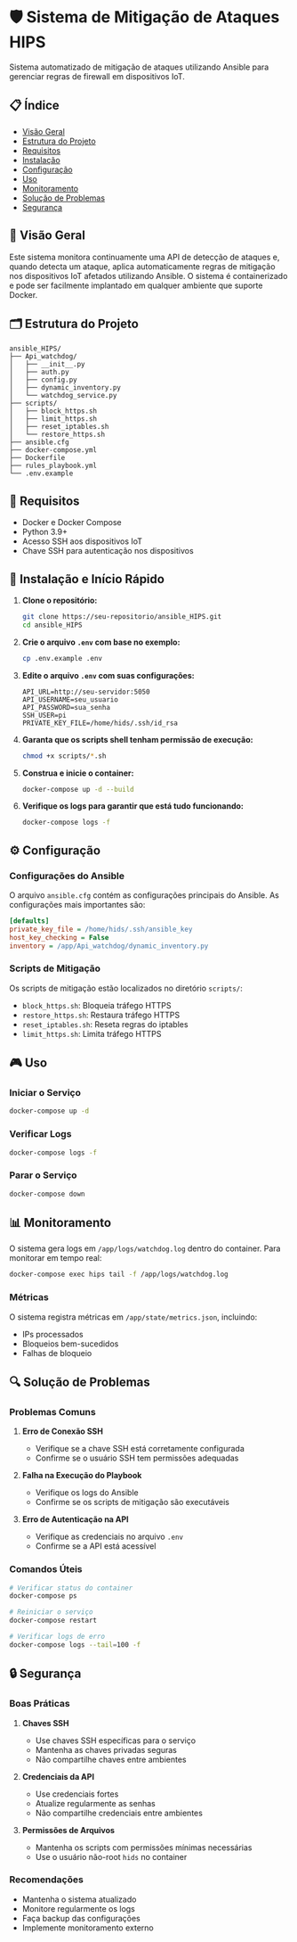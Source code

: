 # 🛡️ Sistema de Mitigação de Ataques HIPS

Sistema automatizado de mitigação de ataques utilizando Ansible para gerenciar regras de firewall em dispositivos IoT.

## 📋 Índice

- [Visão Geral](#visão-geral)
- [Estrutura do Projeto](#estrutura-do-projeto)
- [Requisitos](#requisitos)
- [Instalação](#instalação)
- [Configuração](#configuração)
- [Uso](#uso)
- [Monitoramento](#monitoramento)
- [Solução de Problemas](#solução-de-problemas)
- [Segurança](#segurança)

## 🎯 Visão Geral

Este sistema monitora continuamente uma API de detecção de ataques e, quando detecta um ataque, aplica automaticamente regras de mitigação nos dispositivos IoT afetados utilizando Ansible. O sistema é containerizado e pode ser facilmente implantado em qualquer ambiente que suporte Docker.

## 🗂️ Estrutura do Projeto

```text
ansible_HIPS/
├── Api_watchdog/
│   ├── __init__.py
│   ├── auth.py
│   ├── config.py
│   ├── dynamic_inventory.py
│   └── watchdog_service.py
├── scripts/
│   ├── block_https.sh
│   ├── limit_https.sh
│   ├── reset_iptables.sh
│   └── restore_https.sh
├── ansible.cfg
├── docker-compose.yml
├── Dockerfile
├── rules_playbook.yml
└── .env.example
```

## 🔧 Requisitos

- Docker e Docker Compose
- Python 3.9+
- Acesso SSH aos dispositivos IoT
- Chave SSH para autenticação nos dispositivos

## 🚀 Instalação e Início Rápido

1. **Clone o repositório:**
   ```bash
   git clone https://seu-repositorio/ansible_HIPS.git
   cd ansible_HIPS
   ```

2. **Crie o arquivo `.env` com base no exemplo:**
   ```bash
   cp .env.example .env
   ```

3. **Edite o arquivo `.env` com suas configurações:**
   ```env
   API_URL=http://seu-servidor:5050
   API_USERNAME=seu_usuario
   API_PASSWORD=sua_senha
   SSH_USER=pi
   PRIVATE_KEY_FILE=/home/hids/.ssh/id_rsa
   ```

4. **Garanta que os scripts shell tenham permissão de execução:**
   ```bash
   chmod +x scripts/*.sh
   ```

5. **Construa e inicie o container:**
   ```bash
   docker-compose up -d --build
   ```

6. **Verifique os logs para garantir que está tudo funcionando:**
   ```bash
   docker-compose logs -f
   ```

## ⚙️ Configuração

### Configurações do Ansible

O arquivo `ansible.cfg` contém as configurações principais do Ansible. As configurações mais importantes são:

```ini
[defaults]
private_key_file = /home/hids/.ssh/ansible_key
host_key_checking = False
inventory = /app/Api_watchdog/dynamic_inventory.py
```

### Scripts de Mitigação

Os scripts de mitigação estão localizados no diretório `scripts/`:

- `block_https.sh`: Bloqueia tráfego HTTPS
- `restore_https.sh`: Restaura tráfego HTTPS
- `reset_iptables.sh`: Reseta regras do iptables
- `limit_https.sh`: Limita tráfego HTTPS

## 🎮 Uso

### Iniciar o Serviço

```bash
docker-compose up -d
```

### Verificar Logs

```bash
docker-compose logs -f
```

### Parar o Serviço

```bash
docker-compose down
```

## 📊 Monitoramento

O sistema gera logs em `/app/logs/watchdog.log` dentro do container. Para monitorar em tempo real:

```bash
docker-compose exec hips tail -f /app/logs/watchdog.log
```

### Métricas

O sistema registra métricas em `/app/state/metrics.json`, incluindo:
- IPs processados
- Bloqueios bem-sucedidos
- Falhas de bloqueio

## 🔍 Solução de Problemas

### Problemas Comuns

1. **Erro de Conexão SSH**
   - Verifique se a chave SSH está corretamente configurada
   - Confirme se o usuário SSH tem permissões adequadas

2. **Falha na Execução do Playbook**
   - Verifique os logs do Ansible
   - Confirme se os scripts de mitigação são executáveis

3. **Erro de Autenticação na API**
   - Verifique as credenciais no arquivo `.env`
   - Confirme se a API está acessível

### Comandos Úteis

```bash
# Verificar status do container
docker-compose ps

# Reiniciar o serviço
docker-compose restart

# Verificar logs de erro
docker-compose logs --tail=100 -f
```

## 🔒 Segurança

### Boas Práticas

1. **Chaves SSH**
   - Use chaves SSH específicas para o serviço
   - Mantenha as chaves privadas seguras
   - Não compartilhe chaves entre ambientes

2. **Credenciais da API**
   - Use credenciais fortes
   - Atualize regularmente as senhas
   - Não compartilhe credenciais entre ambientes

3. **Permissões de Arquivos**
   - Mantenha os scripts com permissões mínimas necessárias
   - Use o usuário não-root `hids` no container

### Recomendações

- Mantenha o sistema atualizado
- Monitore regularmente os logs
- Faça backup das configurações
- Implemente monitoramento externo
